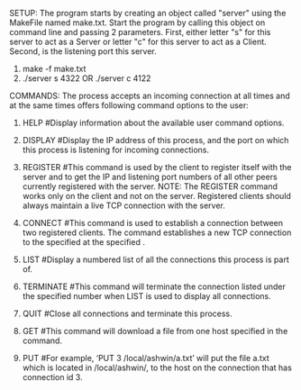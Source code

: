 SETUP:
The program starts by creating an object called "server" using the MakeFile named make.txt.
Start the program by calling this object on command line and passing 2 parameters. First, either letter "s" for this server to act as a Server or letter "c"
for this server to act as a Client. Second, is the listening port this server.

1. make -f make.txt
2. ./server s 4322 OR ./server c 4122


COMMANDS:
The process accepts an incoming connection at all times and at the same times offers following command options to the user:

1. HELP
#Display information about the available user command options.

2. DISPLAY
#Display the IP address of this process, and the port on which this process is listening for incoming connections.

3. REGISTER <server IP> <port no>
#This command is used by the client to register itself with the server and to get the IP and listening port numbers of all other peers currently registered with the server.
NOTE: The REGISTER command works only on the client and not on the server. Registered clients should always maintain a live TCP connection with the server.

4. CONNECT <destination> <port no>
#This command is used to establish a connection between two registered clients. The command establishes a new TCP connection to the specified <destination> at the specified <port no>.

5. LIST
#Display a numbered list of all the connections this process is part of.

6. TERMINATE <connection id>
#This command will terminate the connection listed under the specified number when LIST is used to display all connections.

7. QUIT
#Close all connections and terminate this process.

8. GET <connection id> <file> 
#This command will download a file from one host specified in the command. 

9. PUT <connection id> <file name> 
#For example, ‘PUT 3 /local/ashwin/a.txt’ will put the file a.txt which is located in /local/ashwin/, to the host on the connection that has connection id 3. 
